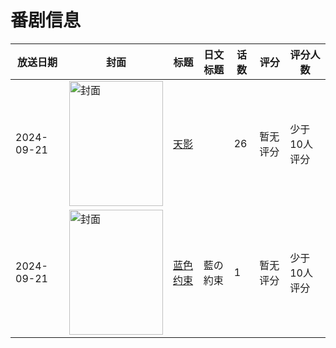 # 番剧信息

|放送日期|封面|标题|日文标题|话数|评分|评分人数|
|---|---|---|---|---|---|---|
|2024-09-21|<img src="//lain.bgm.tv/pic/cover/c/a3/c5/395230_Qh3p5.jpg" alt="封面" style="width:150px;height:200px;object-fit:cover;">|[天影](https://bangumi.tv/subject/395230)||26|暂无评分|少于10人评分|
|2024-09-21|<img src="//lain.bgm.tv/pic/cover/c/71/1e/514592_Hof6f.jpg" alt="封面" style="width:150px;height:200px;object-fit:cover;">|[蓝色约束](https://bangumi.tv/subject/514592)|藍の約束|1|暂无评分|少于10人评分|
